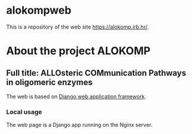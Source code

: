 # alokompweb
This is a repository of the web site https://alokomp.irb.hr/.

# About the project ALOKOMP
## Full title: ALLOsteric COMmunication Pathways in oligomeric enzymes

The web is based on [Django web application framework](https://www.djangoproject.com/). 

### Local usage
The web page is a Django app running on the Nginx server. 
